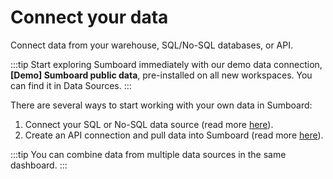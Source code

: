 # Connect your data
Connect data from your warehouse, SQL/No-SQL databases, or API.

:::tip
Start exploring Sumboard immediately with our demo data connection, **[Demo] Sumboard public data**, pre-installed on all new workspaces. You can find it in Data Sources.
:::

There are several ways to start working with your own data in Sumboard:
1. Connect your SQL or No-SQL data source (read more [here](/data-sources/)).
2. Create an API connection and pull data into Sumboard (read more [here](/data-sources/)).

:::tip
You can combine data from multiple data sources in the same dashboard.
:::